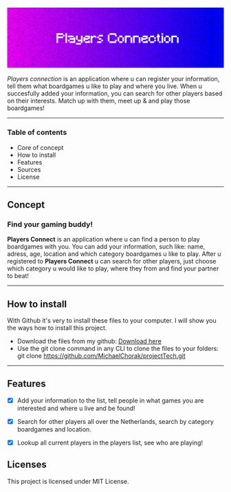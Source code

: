  ![Players connect banner](https://github.com/MichaelChorak/projectTech/blob/main/public/images/banner.png)

_Players connection_ is an application where u can register your information, tell them what boardgames u like to play and where you live. When u succesfully added your information, you can search for other players based on their interests. Match up with them, meet up & and play those boardgames!

---

### Table of contents

* Core of concept
* How to install
* Features
* Sources
* License

---

## Concept

### Find your gaming buddy!

__Players Connect__ is an application where u can find a person to play boardgames with you. You can add your information, such like: name, adress, age, location and which category boardgames u like to play. After u registered to __Players Connect__ u can search for other players, just choose which category u would like to play, where they from and find your partner to beat!


---

## How to install

With Github it's very to install these files to your computer. I will show you the ways how to install this project.

* Download the files from my github:  [Download here](https://github.com/MichaelChorak/projectTech)
* Use the git clone command in any CLI to clone the files to your folders: git clone https://github.com/MichaelChorak/projectTech.git

---

## Features

- [x] Add your information to the list, tell people in what games you are interested and where u live and be found!
- [x] Search for other players all over the Netherlands, search by category boardgames and location.
- [x] Lookup all current players in the players list, see who are playing!


## Licenses

This project is licensed under MIT License.
